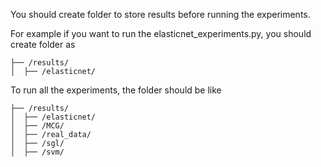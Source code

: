 You should create folder to store results before running the experiments.

For example if you want to run the elasticnet_experiments.py, you should create folder as 

```
├── /results/
│  ├── /elasticnet/
```

To run all the experiments, the folder should be like 
```
├── /results/
│  ├── /elasticnet/
│  ├── /MCG/
│  ├── /real_data/
│  ├── /sgl/
│  ├── /svm/
```
